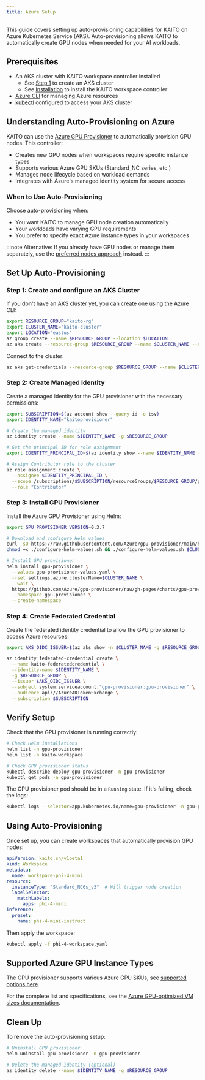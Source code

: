 ```yaml
---
title: Azure Setup
---
```


This guide covers setting up auto-provisioning capabilities for KAITO on Azure Kubernetes Service (AKS). Auto-provisioning allows KAITO to automatically create GPU nodes when needed for your AI workloads.

## Prerequisites

- An AKS cluster with KAITO workspace controller installed
  - See [Step 1](#step-1-create-and-configure-an-aks-cluster) to create an AKS cluster
  - See [Installation](installation) to install the KAITO workspace controller
- [Azure CLI](https://learn.microsoft.com/cli/azure/install-azure-cli) for managing Azure resources
- [kubectl](https://kubernetes.io/docs/tasks/tools/) configured to access your AKS cluster

## Understanding Auto-Provisioning on Azure

KAITO can use the [Azure GPU Provisioner](https://github.com/Azure/gpu-provisioner) to automatically provision GPU nodes. This controller:

- Creates new GPU nodes when workspaces require specific instance types
- Supports various Azure GPU SKUs (Standard_NC series, etc.)
- Manages node lifecycle based on workload demands
- Integrates with Azure's managed identity system for secure access

### When to Use Auto-Provisioning

Choose auto-provisioning when:
- You want KAITO to manage GPU node creation automatically
- Your workloads have varying GPU requirements
- You prefer to specify exact Azure instance types in your workspaces

:::note
Alternative: If you already have GPU nodes or manage them separately, use the [preferred nodes approach](quick-start#option-1-using-preferred-nodes-existing-gpu-nodes) instead.
:::

## Set Up Auto-Provisioning

### Step 1: Create and configure an AKS Cluster

If you don't have an AKS cluster yet, you can create one using the Azure CLI:

```bash
export RESOURCE_GROUP="kaito-rg"
export CLUSTER_NAME="kaito-cluster"
export LOCATION="eastus"
az group create --name $RESOURCE_GROUP --location $LOCATION
az aks create --resource-group $RESOURCE_GROUP --name $CLUSTER_NAME --enable-oidc-issuer --enable-workload-identity --enable-managed-identity --generate-ssh-keys
```

Connect to the cluster:
```bash
az aks get-credentials --resource-group $RESOURCE_GROUP --name $CLUSTER_NAME
```

### Step 2: Create Managed Identity

Create a managed identity for the GPU provisioner with the necessary permissions:

```bash
export SUBSCRIPTION=$(az account show --query id -o tsv)
export IDENTITY_NAME="kaitoprovisioner"

# Create the managed identity
az identity create --name $IDENTITY_NAME -g $RESOURCE_GROUP

# Get the principal ID for role assignment
export IDENTITY_PRINCIPAL_ID=$(az identity show --name $IDENTITY_NAME -g $RESOURCE_GROUP --subscription $SUBSCRIPTION --query 'principalId' -o tsv)

# Assign Contributor role to the cluster
az role assignment create \
  --assignee $IDENTITY_PRINCIPAL_ID \
  --scope /subscriptions/$SUBSCRIPTION/resourceGroups/$RESOURCE_GROUP/providers/Microsoft.ContainerService/managedClusters/$CLUSTER_NAME \
  --role "Contributor"
```

### Step 3: Install GPU Provisioner

Install the Azure GPU Provisioner using Helm:

```bash
export GPU_PROVISIONER_VERSION=0.3.7

# Download and configure Helm values
curl -sO https://raw.githubusercontent.com/Azure/gpu-provisioner/main/hack/deploy/configure-helm-values.sh
chmod +x ./configure-helm-values.sh && ./configure-helm-values.sh $CLUSTER_NAME $RESOURCE_GROUP $IDENTITY_NAME

# Install GPU provisioner
helm install gpu-provisioner \
  --values gpu-provisioner-values.yaml \
  --set settings.azure.clusterName=$CLUSTER_NAME \
  --wait \
  https://github.com/Azure/gpu-provisioner/raw/gh-pages/charts/gpu-provisioner-$GPU_PROVISIONER_VERSION.tgz \
  --namespace gpu-provisioner \
  --create-namespace
```

### Step 4: Create Federated Credential

Create the federated identity credential to allow the GPU provisioner to access Azure resources:

```bash
export AKS_OIDC_ISSUER=$(az aks show -n $CLUSTER_NAME -g $RESOURCE_GROUP --subscription $SUBSCRIPTION --query "oidcIssuerProfile.issuerUrl" -o tsv)

az identity federated-credential create \
  --name kaito-federatedcredential \
  --identity-name $IDENTITY_NAME \
  -g $RESOURCE_GROUP \
  --issuer $AKS_OIDC_ISSUER \
  --subject system:serviceaccount:"gpu-provisioner:gpu-provisioner" \
  --audience api://AzureADTokenExchange \
  --subscription $SUBSCRIPTION
```

## Verify Setup

Check that the GPU provisioner is running correctly:

```bash
# Check Helm installations
helm list -n gpu-provisioner
helm list -n kaito-workspace

# Check GPU provisioner status
kubectl describe deploy gpu-provisioner -n gpu-provisioner
kubectl get pods -n gpu-provisioner
```

The GPU provisioner pod should be in a `Running` state. If it's failing, check the logs:

```bash
kubectl logs --selector=app.kubernetes.io/name=gpu-provisioner -n gpu-provisioner
```

## Using Auto-Provisioning

Once set up, you can create workspaces that automatically provision GPU nodes:

```yaml title="phi-4-workspace.yaml"
apiVersion: kaito.sh/v1beta1
kind: Workspace
metadata:
  name: workspace-phi-4-mini
resource:
  instanceType: "Standard_NC6s_v3"  # Will trigger node creation
  labelSelector:
    matchLabels:
      apps: phi-4-mini
inference:
  preset:
    name: phi-4-mini-instruct
```

Then apply the workspace:

```bash
kubectl apply -f phi-4-workspace.yaml
```

## Supported Azure GPU Instance Types

The GPU provisioner supports various Azure GPU SKUs, see [supported options here](https://github.com/kaito-project/kaito/blob/main/pkg/sku/azure_sku_handler.go).

For the complete list and specifications, see the [Azure GPU-optimized VM sizes documentation](https://learn.microsoft.com/en-us/azure/virtual-machines/sizes-gpu).

## Clean Up

To remove the auto-provisioning setup:

```bash
# Uninstall GPU provisioner
helm uninstall gpu-provisioner -n gpu-provisioner

# Delete the managed identity (optional)
az identity delete --name $IDENTITY_NAME -g $RESOURCE_GROUP
```
